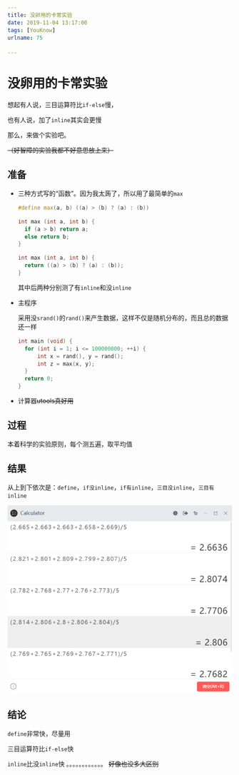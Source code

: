 ```yaml
---
title: 没卵用的卡常实验
date: 2019-11-04 13:17:00
tags: [YouKnow]
urlname: 75

---
```

<!--markdown-->
# 没卵用的卡常实验

想起有人说，三目运算符比`if-else`慢，

也有人说，加了`inline`其实会更慢

那么，来做个实验吧。

~~（好智障的实验我都不好意思放上来）~~

## 准备

+ 三种方式写的“函数”。因为我太蒟了，所以用了最简单的`max`

  ```cpp
  #define max(a, b) ((a) > (b) ? (a) : (b))
  ```

  ```cpp
  int max (int a, int b) {
  	if (a > b) return a;
  	else return b;
  }
  ```

  ```cpp
  int max (int a, int b) {
  	return ((a) > (b) ? (a) : (b));
  }
  ```

  其中后两种分别测了有`inline`和没`inline`

+ 主程序

  采用没`srand()`的`rand()`来产生数据，这样不仅是随机分布的，而且总的数据还一样

  ```cpp
  int main (void) {
  	for (int i = 1; i <= 100000000; ++i) {
  		int x = rand(), y = rand();
  		int z = max(x, y);
  	}
  	return 0;
  }
  ```

+ 计算器~~utools真好用~~

## 过程

本着科学的实验原则，每个测五遍，取平均值

## 结果

从上到下依次是：`define`，`if没inline`，`if有inline`，`三目没inline`，`三目有inline`

![UTOOLS1572873241403.png](%E6%B2%A1%E5%8D%B5%E7%94%A8%E7%9A%84%E5%8D%A1%E5%B8%B8%E5%AE%9E%E9%AA%8C/3baeaa51d057b7205ae344caaa01a960.png)

## 结论

`define`非常快，尽量用

三目运算符比`if-else`快

`inline`比没`inline`快
。。。。。。。。。。。。
~~好像也没多大区别~~